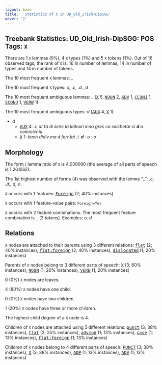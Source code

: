 ```yaml
---
layout: base
title:  'Statistics of X in UD_Old_Irish-DipSGG'
udver: '2'
---
```


## Treebank Statistics: UD_Old_Irish-DipSGG: POS Tags: `X`

There are 1 `X` lemmas (0%), 4 `X` types (1%) and 5 `X` tokens (1%).
Out of 16 observed tags, the rank of `X` is: 16 in number of lemmas, 14 in number of types and 14 in number of tokens.

The 10 most frequent `X` lemmas: <em>_</em>

The 10 most frequent `X` types:  <em>o, .c, .d., d</em>

The 10 most frequent ambiguous lemmas: <em>_</em> (<tt><a href="sga_dipsgg-pos-X.html">X</a></tt> 5, <tt><a href="sga_dipsgg-pos-NOUN.html">NOUN</a></tt> 2, <tt><a href="sga_dipsgg-pos-ADV.html">ADV</a></tt> 1, <tt><a href="sga_dipsgg-pos-CCONJ.html">CCONJ</a></tt> 1, <tt><a href="sga_dipsgg-pos-SCONJ.html">SCONJ</a></tt> 1, <tt><a href="sga_dipsgg-pos-VERB.html">VERB</a></tt> 1)

The 10 most frequent ambiguous types:  <em>d</em> (<tt><a href="sga_dipsgg-pos-AUX.html">AUX</a></tt> 4, <tt><a href="sga_dipsgg-pos-X.html">X</a></tt> 1)


* <em>d</em>
  * <tt><a href="sga_dipsgg-pos-AUX.html">AUX</a></tt> 4: <em>.i. at tá di ṡeirc la laitnori inna grec co seichetar ci <b>d</b> a comroicniu</em>
  * <tt><a href="sga_dipsgg-pos-X.html">X</a></tt> 1: <em>tiach didiv ma d ferr lat .i. <b>d</b> · o · o ·</em>

## Morphology

The form / lemma ratio of `X` is 4.000000 (the average of all parts of speech is 1.261062).

The 1st highest number of forms (4) was observed with the lemma “_”: <em>.c, .d., d, o</em>.

`X` occurs with 1 features: <tt><a href="sga_dipsgg-feat-Foreign.html">Foreign</a></tt> (2; 40% instances)

`X` occurs with 1 feature-value pairs: `Foreign=Yes`

`X` occurs with 2 feature combinations.
The most frequent feature combination is `_` (3 tokens).
Examples: <em>o, d</em>


## Relations

`X` nodes are attached to their parents using 3 different relations: <tt><a href="sga_dipsgg-dep-flat.html">flat</a></tt> (2; 40% instances), <tt><a href="sga_dipsgg-dep-flat-foreign.html">flat:foreign</a></tt> (2; 40% instances), <tt><a href="sga_dipsgg-dep-dislocated.html">dislocated</a></tt> (1; 20% instances)

Parents of `X` nodes belong to 3 different parts of speech: <tt><a href="sga_dipsgg-pos-X.html">X</a></tt> (3; 60% instances), <tt><a href="sga_dipsgg-pos-NOUN.html">NOUN</a></tt> (1; 20% instances), <tt><a href="sga_dipsgg-pos-VERB.html">VERB</a></tt> (1; 20% instances)

0 (0%) `X` nodes are leaves.

4 (80%) `X` nodes have one child.

0 (0%) `X` nodes have two children.

1 (20%) `X` nodes have three or more children.

The highest child degree of a `X` node is 4.

Children of `X` nodes are attached using 5 different relations: <tt><a href="sga_dipsgg-dep-punct.html">punct</a></tt> (3; 38% instances), <tt><a href="sga_dipsgg-dep-flat.html">flat</a></tt> (2; 25% instances), <tt><a href="sga_dipsgg-dep-advmod.html">advmod</a></tt> (1; 13% instances), <tt><a href="sga_dipsgg-dep-case.html">case</a></tt> (1; 13% instances), <tt><a href="sga_dipsgg-dep-flat-foreign.html">flat:foreign</a></tt> (1; 13% instances)

Children of `X` nodes belong to 4 different parts of speech: <tt><a href="sga_dipsgg-pos-PUNCT.html">PUNCT</a></tt> (3; 38% instances), <tt><a href="sga_dipsgg-pos-X.html">X</a></tt> (3; 38% instances), <tt><a href="sga_dipsgg-pos-ADP.html">ADP</a></tt> (1; 13% instances), <tt><a href="sga_dipsgg-pos-ADV.html">ADV</a></tt> (1; 13% instances)

